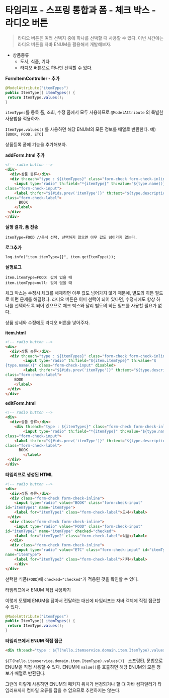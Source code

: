 # 타임리프 - 스프링 통합과 폼 - 체크 박스 - 라디오 버튼

> 라디오 버튼은 여러 선택지 중에 하나를 선택할 때 사용할 수 있다. 이번 시간에는 라디오 버튼을 자바 ENUM을 활용해서 개발해보자.

* 상품종류
  * 도서, 식품, 기타
  * 라디오 버튼으로 하나만 선택할 수 있다.



**FormItemController - 추가**

```java
@ModelAttribute("itemTypes")
public ItemType[] itemTypes() {
 return ItemType.values();
}
```

`itemTypes`를 등록 폼, 조회, 수정 폼에서 모두 사용하므로 `@ModelAttribute` 의 특별한 사용법을 적용하자.

`ItemType.values()` 를 사용하면 해당 ENUM의 모든 정보를 배열로 반환한다. 예)`[BOOK, FOOD, ETC]`



상품등록 폼에 기능을 추가해보자.

**addForm.html  추가**

```html
<!-- radio button -->
<div>
  <div>상품 종류</div>
  <div th:each="type : ${itemTypes}" class="form-check form-check-inline">
	<input type="radio" th:field="*{itemType}" th:value="${type.name()}"
class="form-check-input">
    <label th:for="${#ids.prev('itemType')}" th:text="${type.description}"
class="form-check-label">
      BOOK
    </label>
 </div>
</div>
```



**실행 결과, 폼 전송**

```
itemType=FOOD //음식 선택, 선택하지 않으면 아무 값도 넘어가지 않는다.
```



**로그추가**

```
log.info("item.itemType={}", item.getItemType());
```



**실행로그**

```
item.itemType=FOOD: 값이 있을 때
item.itemType=null: 값이 없을 때
```

체크 박스는 수정시 체크를 해제하면 아무 값도 넘어가지 않기 때문에, 별도의 히든 필드로 이런 문제를 해결했다. 라디오 버튼은 이미 선택이 되어 있다면, 수정시에도 항상 하나를 선택하도록 되어 있으므로 체크 박스와 달리 별도의 히든 필드를 사용할 필요가 없다.

상품 상세와 수정에도 라디오 버튼을 넣어주자.



**item.html**

```html
<!-- radio button -->
<div>
  <div>상품 종류</div>
  <div th:each="type : ${itemTypes}" class="form-check form-check-inline">
		<input type="radio" th:field="${item.itemType}" th:value="$
{type.name()}" class="form-check-input" disabled>
 		<label th:for="${#ids.prev('itemType')}" th:text="${type.description}"
class="form-check-label">
 	BOOK
 	</label>
 </div>
</div>
```



**editForm.html**

```html
<!-- radio button -->
<div>
  <div>상품 종류</div>
 	<div th:each="type : ${itemTypes}" class="form-check form-check-inline">
 		<input type="radio" th:field="*{itemType}" th:value="${type.name()}"
class="form-check-input">
  	<label th:for="${#ids.prev('itemType')}" th:text="${type.description}"
class="form-check-label">
      BOOK
 		</label>
 </div>
</div>
```



**타임리프로 생성된 HTML**

```html
<!-- radio button -->
<div>
  <div>상품 종류</div>
  <div class="form-check form-check-inline">
    <input type="radio" value="BOOK" class="form-check-input"
id="itemType1" name="itemType">
    <label for="itemType1" class="form-check-label">도서</label>
 </div>
  <div class="form-check form-check-inline">
    <input type="radio" value="FOOD" class="form-check-input"
id="itemType2" name="itemType" checked="checked">
    <label for="itemType2" class="form-check-label">식품</label>
  </div>
  <div class="form-check form-check-inline">
    <input type="radio" value="ETC" class="form-check-input" id="itemType3"
name="itemType">
    <label for="itemType3" class="form-check-label">기타</label>
 	</div>
</div>
```

선택한 식품(`FODD`)에 `checked="checked"`가 적용된 것을 확인할 수 있다.



타임리프에서 ENUM 직접 사용하기

이렇게 모델에 ENUM을 담아서 전달하는 대신에 타임리프는 자바 객체에 직접 접근할 수 있다.

```java
@ModelAttribute("itemTypes")
public ItemType[] itemTypes() {
 return ItemType.values();
}
```

**타임리프에서 ENUM 직접 접근**

```html
<div th:each="type : ${T(hello.itemservice.domain.item.ItemType).values()}">
```

`${T(hello.itemservice.domain.item.ItemType).values()} ` 스프링EL 문법으로 ENUM을 직접 사용할 수 있다. ENUM에 `value()`를 호출하면 해당 ENUM의 모든 정보가 배열로 반환된다.

그런데 이렇게 사용하면 ENUM의 패키지 위치가 변경되거나 할 떄 자바 컴파일러가 타임리프까지 컴파일 오류를 잡을 수 없으므로 추천하지는 않는다.




